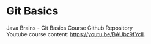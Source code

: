 # Git Basics
Java Brains - Git Basics Course Github Repository</br>
Youtube course content: https://youtu.be/BAUbz9fYclI.
